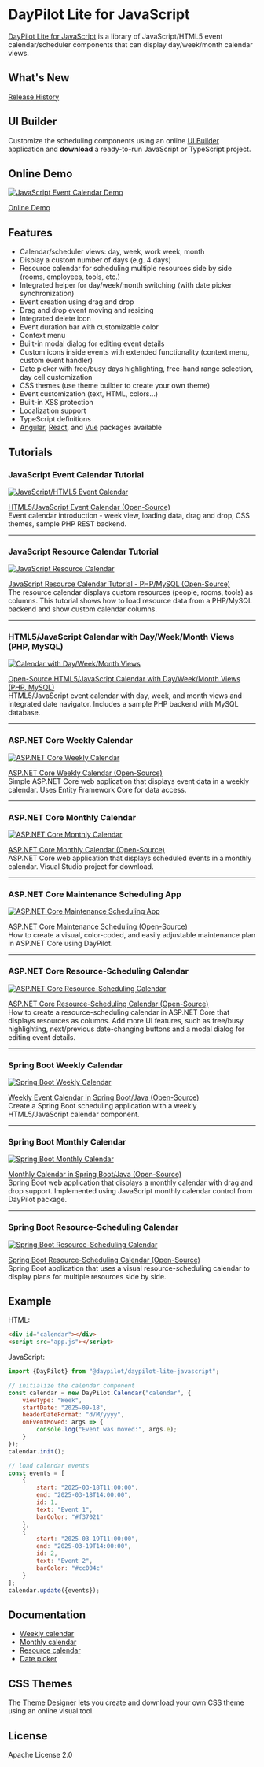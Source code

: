 # DayPilot Lite for JavaScript


[DayPilot Lite for JavaScript](https://javascript.daypilot.org/open-source/) is a library of JavaScript/HTML5 event calendar/scheduler components that can display day/week/month calendar views.

## What's New

[Release History](https://javascript.daypilot.org/daypilot-lite-history/)

## UI Builder

Customize the scheduling components using an online [UI Builder](https://builder.daypilot.org/) application and **download** a ready-to-run JavaScript or TypeScript project.

## Online Demo

[![JavaScript Event Calendar Demo](https://static.daypilot.org/npm/202207/javascript-html5-event-calendar-scheduler-drag-drop.png)](https://javascript.daypilot.org/demo/lite/)

[Online Demo](https://javascript.daypilot.org/demo/lite/)

## Features

* Calendar/scheduler views: day, week, work week, month
* Display a custom number of days (e.g. 4 days)
* Resource calendar for scheduling multiple resources side by side (rooms, employees, tools, etc.)
* Integrated helper for day/week/month switching (with date picker synchronization)
* Event creation using drag and drop
* Drag and drop event moving and resizing
* Integrated delete icon
* Event duration bar with customizable color
* Context menu
* Built-in modal dialog for editing event details
* Custom icons inside events with extended functionality (context menu, custom event handler)
* Date picker with free/busy days highlighting, free-hand range selection, day cell customization
* CSS themes (use theme builder to create your own theme)
* Event customization (text, HTML, colors...)
* Built-in XSS protection
* Localization support
* TypeScript definitions
* [Angular](https://www.npmjs.com/package/@daypilot/daypilot-lite-angular), [React](https://www.npmjs.com/package/@daypilot/daypilot-lite-react), and [Vue](https://www.npmjs.com/package/@daypilot/daypilot-lite-vue) packages available

## Tutorials

### JavaScript Event Calendar Tutorial

[![JavaScript/HTML5 Event Calendar](https://static.daypilot.org/npm/202207/javascript-html5-event-calendar-scheduler-open-source.png)](https://code.daypilot.org/17910/html5-event-calendar-open-source)

[HTML5/JavaScript Event Calendar (Open-Source)](https://code.daypilot.org/17910/html5-event-calendar-open-source)  
Event calendar introduction - week view, loading data, drag and drop, CSS themes, sample PHP REST backend.

***

### JavaScript Resource Calendar Tutorial

[![JavaScript Resource Calendar](https://static.daypilot.org/npm/202207/javascript-resource-calendar-open-source.png)](https://code.daypilot.org/87709/javascript-resource-calendar-tutorial-php-mysql)

[JavaScript Resource Calendar Tutorial - PHP/MySQL (Open-Source)](https://code.daypilot.org/87709/javascript-resource-calendar-tutorial-php-mysql)     
The resource calendar displays custom resources (people, rooms, tools) as columns. This tutorial shows how to load resource data from a PHP/MySQL backend and show custom calendar columns.

***

### HTML5/JavaScript Calendar with Day/Week/Month Views (PHP, MySQL)

[![Calendar with Day/Week/Month Views](https://static.daypilot.org/npm/202304/html5-javascript-calendar-with-day-week-month-views.png)](https://code.daypilot.org/27988/html5-calendar-with-day-week-month-views-javascript-php)

[Open-Source HTML5/JavaScript Calendar with Day/Week/Month Views (PHP, MySQL)](https://code.daypilot.org/27988/html5-calendar-with-day-week-month-views-javascript-php)   
HTML5/JavaScript event calendar with day, week, and month views and integrated date navigator. Includes a sample PHP backend with MySQL database.

***

### ASP.NET Core Weekly Calendar

[![ASP.NET Core Weekly Calendar](https://static.daypilot.org/npm/202306/asp.net-core-weekly-calendar-component-open-source.png)](https://code.daypilot.org/31735/javascript-weekly-calendar-asp-net-core)

[ASP.NET Core Weekly Calendar (Open-Source)](https://code.daypilot.org/31735/javascript-weekly-calendar-asp-net-core)   
Simple ASP.NET Core web application that displays event data in a weekly calendar. Uses Entity Framework Core for data access.

***

### ASP.NET Core Monthly Calendar

[![ASP.NET Core Monthly Calendar](https://static.daypilot.org/npm/202306/asp.net-core-monthly-calendar-component-open-source.png)](https://code.daypilot.org/95109/html5-monthly-calendar-and-asp-net-core)

[ASP.NET Core Monthly Calendar (Open-Source)](https://code.daypilot.org/31735/javascript-weekly-calendar-asp-net-core)   
ASP.NET Core web application that displays scheduled events in a monthly calendar. Visual Studio project for download.

***

### ASP.NET Core Maintenance Scheduling App

[![ASP.NET Core Maintenance Scheduling App](https://static.daypilot.org/npm/202311/asp.net-core-maintenance-scheduling-open-source.png)](https://code.daypilot.org/92491/asp-net-core-maintenance-scheduling)

[ASP.NET Core Maintenance Scheduling (Open-Source)](https://code.daypilot.org/92491/asp-net-core-maintenance-scheduling)   
How to create a visual, color-coded, and easily adjustable maintenance plan in ASP.NET Core using DayPilot.

***

### ASP.NET Core Resource-Scheduling Calendar

[![ASP.NET Core Resource-Scheduling Calendar](https://static.daypilot.org/npm/202311/asp.net-core-resource-scheduling-calendar-open-source.png)](https://code.daypilot.org/20604/asp-net-core-resource-calendar-open-source)

[ASP.NET Core Resource-Scheduling Calendar (Open-Source)](https://code.daypilot.org/20604/asp-net-core-resource-calendar-open-source)   
How to create a resource-scheduling calendar in ASP.NET Core that displays resources as columns. Add more UI features, such as free/busy highlighting, next/previous date-changing buttons and a modal dialog for editing event details.

***

### Spring Boot Weekly Calendar

[![Spring Boot Weekly Calendar](https://static.daypilot.org/npm/202306/weekly-event-calendar-in-spring-boot-java-open-source.png)](https://code.daypilot.org/41760/using-javascript-html5-event-calendar-in-spring-boot-java)

[Weekly Event Calendar in Spring Boot/Java (Open-Source)](https://code.daypilot.org/41760/using-javascript-html5-event-calendar-in-spring-boot-java)   
Create a Spring Boot scheduling application with a weekly HTML5/JavaScript calendar component.

***

### Spring Boot Monthly Calendar

[![Spring Boot Monthly Calendar](https://static.daypilot.org/npm/202306/spring-boot-monthly-calendar-java-javascript-html5.png)](https://code.daypilot.org/58614/using-javascript-html5-monthly-calendar-in-spring-boot-java)

[Monthly Calendar in Spring Boot/Java (Open-Source)](https://code.daypilot.org/58614/using-javascript-html5-monthly-calendar-in-spring-boot-java)   
Spring Boot web application that displays a monthly calendar with drag and drop support. Implemented using JavaScript monthly calendar control from DayPilot package.

***

### Spring Boot Resource-Scheduling Calendar

[![Spring Boot Resource-Scheduling Calendar](https://static.daypilot.org/npm/202311/spring-boot-resource-scheduling-calendar-open-source-npm.png)](https://code.daypilot.org/89304/spring-boot-resource-scheduling-calendar-open-source)

[Spring Boot Resource-Scheduling Calendar (Open-Source)](https://code.daypilot.org/89304/spring-boot-resource-scheduling-calendar-open-source)   
Spring Boot application that uses a visual resource-scheduling calendar to display plans for multiple resources side by side.

## Example

HTML:

```html
<div id="calendar"></div>
<script src="app.js"></script>
```

JavaScript:

```javascript
import {DayPilot} from "@daypilot/daypilot-lite-javascript";

// initialize the calendar component
const calendar = new DayPilot.Calendar("calendar", {
    viewType: "Week",
    startDate: "2025-09-18",
    headerDateFormat: "d/M/yyyy",
    onEventMoved: args => {
        console.log("Event was moved:", args.e);
    }
});
calendar.init();

// load calendar events
const events = [
    {
        start: "2025-03-18T11:00:00",
        end: "2025-03-18T14:00:00",
        id: 1,
        text: "Event 1",
        barColor: "#f37021"
    },
    {
        start: "2025-03-19T11:00:00",
        end: "2025-03-19T14:00:00",
        id: 2,
        text: "Event 2",
        barColor: "#cc004c"
    }
];
calendar.update({events});
```

## Documentation

* [Weekly calendar](https://doc.daypilot.org/calendar/week-view/)
* [Monthly calendar](https://doc.daypilot.org/month/)
* [Resource calendar](https://doc.daypilot.org/calendar/resources-view/)
* [Date picker](https://doc.daypilot.org/navigator/)

## CSS Themes

The [Theme Designer](https://themes.daypilot.org/) lets you create and download your own CSS theme using an online visual tool.

## License

Apache License 2.0



